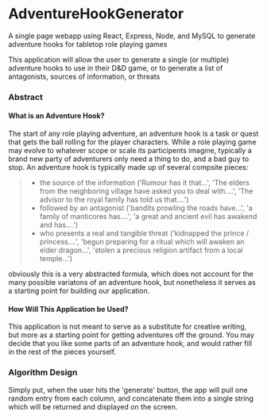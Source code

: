 # AdventureHookGenerator
A single page webapp using React, Express, Node, and MySQL to generate adventure hooks for tabletop role playing games

This application will allow the user to generate a single (or multiple) adventure hooks to use in their D&D game, or to generate a list of antagonists, sources of information, or threats

### Abstract

#### What is an Adventure Hook?
The start of any role playing adventure, an adventure hook is a task or quest that gets the ball rolling for the player characters. While a role playing game may evolve to whatever scope or scale its participents imagine, typically a brand new party of adventurers only need a thing to do, and a bad guy to stop. An adventure hook is typically made up of several compsite pieces: 

>- the source of the information ('Rumour has it that...', 'The elders from the neighboring village have asked you to deal with....', 'The advisor to the royal family has told us that....') 
>- followed by an antagonist ('bandits prowling the roads have...', 'a family of manticores has....', 'a great and ancient evil has awakend and has....') 
>- who presents a real and tangible threat ('kidnapped the prince / princess....', 'begun preparing for a ritual which will awaken an elder dragon...', 'stolen a precious religion artifact from a local temple...')

obviously this is a very abstracted formula, which does not account for the many possible variatons of an adventure hook, but nonetheless it serves as a starting point for building our application. 

#### How Will This Application be Used?
This application is not meant to serve as a substitute for creative writing, but more as a starting point for getting adventures off the ground. You may decide that you like some parts of an adventure hook, and would rather fill in the rest of the pieces yourself. 


### Algorithm Design

Simply put, when the user hits the 'generate' button, the app will pull one random entry from each column, and concatenate them into a single string which will be returned and displayed on the screen. 



